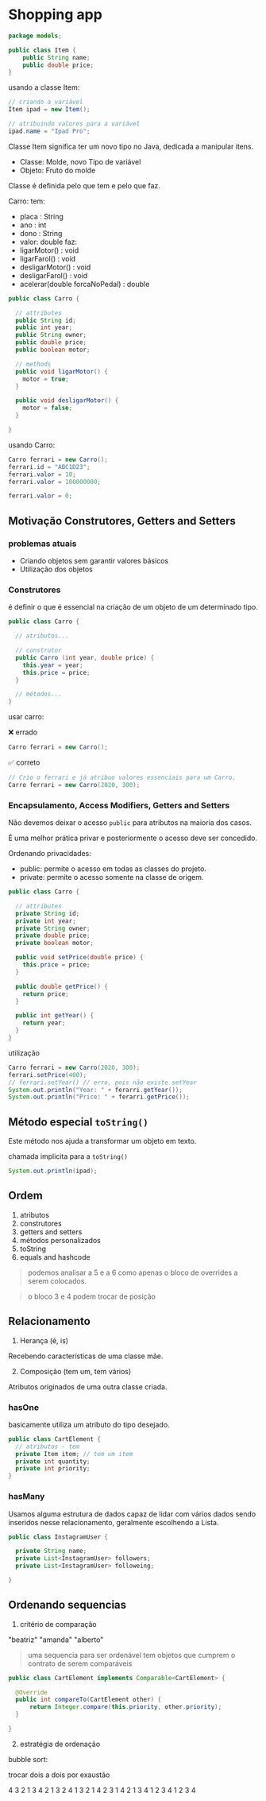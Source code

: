 # Shopping app

```java
package models;

public class Item {
    public String name;
    public double price;
}
```

usando a classe Item:

```java
// criando a variável
Item ipad = new Item();

// atribuindo valores para a variável
ipad.name = "Ipad Pro";
```

Classe Item significa ter um novo tipo no Java, dedicada a manipular itens.

- Classe: Molde, novo Tipo de variável
- Objeto: Fruto do molde

Classe é definida pelo que tem e pelo que faz.

Carro:
tem:

- placa : String
- ano : int
- dono : String
- valor: double
  faz:
- ligarMotor() : void
- ligarFarol() : void
- desligarMotor() : void
- desligarFarol() : void
- acelerar(double forcaNoPedal) : double

```java
public class Carro {

  // attributes
  public String id;
  public int year;
  public String owner;
  public double price;
  public boolean motor;

  // methods
  public void ligarMotor() {
    motor = true;
  }

  public void desligarMotor() {
    motor = false;
  }

}
```

usando Carro:

```java
Carro ferrari = new Carro();
ferrari.id = "ABC1D23";
ferrari.valor = 10;
ferrari.valor = 100000000;

ferrari.valor = 0;
```

## Motivação Construtores, Getters and Setters

### problemas atuais

- Criando objetos sem garantir valores básicos
- Utilização dos objetos

### Construtores

é definir o que é essencial na criação de um objeto de um determinado tipo.

```java
public class Carro {

  // atributos...

  // construtor
  public Carro (int year, double price) {
    this.year = year;
    this.price = price;
  }

  // métodos...
}
```

usar carro:

❌ errado

```java
Carro ferrari = new Carro();
```

✅ correto

```java
// Crio o ferrari e já atribuo valores essenciais para um Carro.
Carro ferrari = new Carro(2020, 300);
```

### Encapsulamento, Access Modifiers, Getters and Setters

Não devemos deixar o acesso `public` para atributos na maioria dos casos.

É uma melhor prática privar e posteriormente o acesso deve ser concedido.

Ordenando privacidades:

- public: permite o acesso em todas as classes do projeto.
- private: permite o acesso somente na classe de origem.

```java
public class Carro {

  // attributes
  private String id;
  private int year;
  private String owner;
  private double price;
  private boolean motor;

  public void setPrice(double price) {
    this.price = price;
  }

  public double getPrice() {
    return price;
  }

  public int getYear() {
    return year;
  }
}
```

utilização

```java
Carro ferrari = new Carro(2020, 300);
ferrari.setPrice(400);
// ferrari.setYear() // erro, pois não existe setYear
System.out.println("Year: " + ferarri.getYear());
System.out.println("Price: " + ferarri.getPrice());
```

## Método especial `toString()`

Este método nos ajuda a transformar um objeto em texto.

chamada implicita para a `toString()`

```java
System.out.println(ipad);
```

## Ordem

1. atributos
2. construtores
3. getters and setters
4. métodos personalizados
5. toString
6. equals and hashcode

> podemos analisar a 5 e a 6 como apenas o bloco de overrides a serem colocados.

> o bloco 3 e 4 podem trocar de posição

## Relacionamento

1. Herança (é, is)

Recebendo características de uma classe mãe.

2. Composição (tem um, tem vários)

Atributos originados de uma outra classe criada.

### hasOne

basicamente utiliza um atributo do tipo desejado.

```java
public class CartElement {
  // atributos - tem
  private Item item; // tem um item
  private int quantity;
  private int priority;
}
```

### hasMany

Usamos alguma estrutura de dados capaz de lidar com vários dados sendo inseridos nesse relacionamento, geralmente escolhendo a Lista.

```java
public class InstagramUser {

  private String name;
  private List<InstagramUser> followers;
  private List<InstagramUser> followeing;

}
```

## Ordenando sequencias

1. critério de comparação

"beatriz"
"amanda"
"alberto"

> uma sequencia para ser ordenável tem objetos que cumprem o contrato de serem comparáveis

```java
public class CartElement implements Comparable<CartElement> {

  @Override
  public int compareTo(CartElement other) {
      return Integer.compare(this.priority, other.priority);
  }

}
```

2. estratégia de ordenação

bubble sort:

trocar dois a dois por exaustão

4 3 2 1
3 4 2 1
3 2 4 1
3 2 1 4
2 3 1 4
2 1 3 4
1 2 3 4
1 2 3 4
